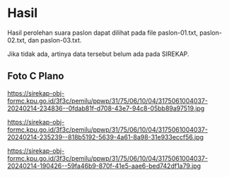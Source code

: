 # Hasil

Hasil perolehan suara paslon dapat dilihat pada file paslon-01.txt, paslon-02.txt, dan paslon-03.txt.

Jika tidak ada, artinya data tersebut belum ada pada SIREKAP.

## Foto C Plano

https://sirekap-obj-formc.kpu.go.id/3f3c/pemilu/ppwp/31/75/06/10/04/3175061004037-20240214-234836--0fdab81f-d708-43e7-94c8-05bb89a97519.jpg

https://sirekap-obj-formc.kpu.go.id/3f3c/pemilu/ppwp/31/75/06/10/04/3175061004037-20240214-235239--818b5192-5639-4a61-8a98-31e933eccf56.jpg

https://sirekap-obj-formc.kpu.go.id/3f3c/pemilu/ppwp/31/75/06/10/04/3175061004037-20240214-190426--59fa46b9-870f-41e5-aae6-bed742df1a79.jpg
